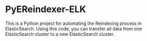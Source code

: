 # PyEReindexer-ELK
This is a Python project for automating the Reindexing process in ElasticSearch. Using this code, you can transfer all data from one ElasticSearch cluster to a new ElasticSearch cluster.
